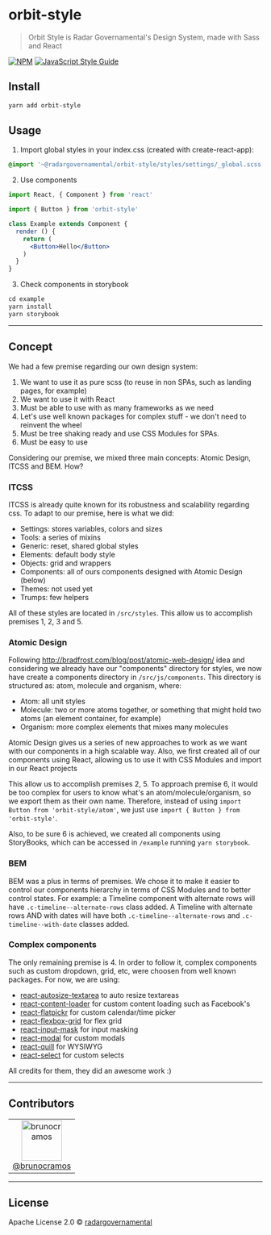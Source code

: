 # orbit-style

> Orbit Style is Radar Governamental's Design System, made with Sass and React

[![NPM](https://img.shields.io/npm/v/@radargovernamental/orbit-style.svg)](https://www.npmjs.com/package/orbit-style) [![JavaScript Style Guide](https://img.shields.io/badge/code_style-standard-brightgreen.svg)](https://standardjs.com)

## Install

```bash
yarn add orbit-style
```

## Usage

1. Import global styles in your index.css (created with create-react-app):
```css
@import '~@radargovernamental/orbit-style/styles/settings/_global.scss';
```

2. Use components

```jsx
import React, { Component } from 'react'

import { Button } from 'orbit-style'

class Example extends Component {
  render () {
    return (
      <Button>Hello</Button>
    )
  }
}
```

3. Check components in storybook

```jsx
cd example
yarn install
yarn storybook
```

----

## Concept

We had a few premise regarding our own design system:

1. We want to use it as pure scss (to reuse in non SPAs, such as landing pages, for example)
2. We want to use it with React
3. Must be able to use with as many frameworks as we need
4. Let's use well known packages for complex stuff - we don't need to reinvent the wheel
5. Must be tree shaking ready and use CSS Modules for SPAs.
6. Must be easy to use

Considering our premise, we mixed three main concepts: Atomic Design, ITCSS and BEM. How?

### ITCSS

ITCSS is already quite known for its robustness and scalability regarding css. To adapt to our premise, here is what we did:

- Settings: stores variables, colors and sizes
- Tools: a series of mixins
- Generic: reset, shared global styles
- Elements: default body style
- Objects: grid and wrappers
- Components: all of ours components designed with Atomic Design (below)
- Themes: not used yet
- Trumps: few helpers

All of these styles are located in `/src/styles`.
This allow us to accomplish premises 1, 2, 3 and 5.

### Atomic Design

Following http://bradfrost.com/blog/post/atomic-web-design/ idea and considering we already have our "components" directory for styles, we now have create a components directory in `/src/js/components`. This directory is structured as: atom, molecule and organism, where:

- Atom: all unit styles
- Molecule: two or more atoms together, or something that might hold two atoms (an element container, for example)
- Organism: more complex elements that mixes many molecules

Atomic Design gives us a series of new approaches to work as we want with our components in a high scalable way. Also, we first created all of our components using React, allowing us to use it with CSS Modules and import in our React projects

This allow us to accomplish premises 2, 5. To approach premise 6, it would be too complex for users to know what's an atom/molecule/organism, so we export them as their own name. Therefore, instead of using `import Button from 'orbit-style/atom'`, we just use `import { Button } from 'orbit-style'`.

Also, to be sure 6 is achieved, we created all components using StoryBooks, which can be accessed in `/example` running `yarn storybook`.

### BEM

BEM was a plus in terms of premises. We chose it to make it easier to control our components hierarchy in terms of CSS Modules and to better control states.
For example: a Timeline component with alternate rows will have `.c-timeline--alternate-rows` class added. A Timeline with alternate rows AND with dates will have both `.c-timeline--alternate-rows` and `.c-timeline--with-date` classes added.

### Complex components

The only remaining premise is 4. In order to follow it, complex components such as custom dropdown, grid, etc, were choosen from well known packages. For now, we are using:

- [react-autosize-textarea](https://github.com/buildo/react-autosize-textarea) to auto resize textareas
- [react-content-loader](https://github.com/danilowoz/react-content-loader) for custom content loading such as Facebook's
- [react-flatpickr](https://github.com/coderhaoxin/react-flatpickr) for custom calendar/time picker
- [react-flexbox-grid](https://github.com/roylee0704/react-flexbox-grid) for flex grid
- [react-input-mask](https://github.com/sanniassin/react-input-mask) for input masking
- [react-modal](https://github.com/reactjs/react-modal) for custom modals
- [react-quill](https://github.com/zenoamaro/react-quill) for WYSIWYG
- [react-select](https://github.com/JedWatson/react-select) for custom selects

All credits for them, they did an awesome work :)

---

## Contributors

<table>
  <tbody>
    <tr>
      <td align="center">
        <a href="https://github.com/brunocramos">
          <img src="https://avatars.githubusercontent.com/u/4956907?v=4" title="brunocramos" width="80" height="80"><br />
          @brunocramos
        </a>
      </td>
    </tr>
  </tbody>
</table>


---

## License

Apache License 2.0 © [radargovernamental](https://github.com/radargovernamental/orbit-style)
